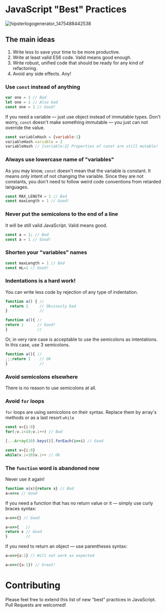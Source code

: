 # JavaScript "Best" Practices
![hipsterlogogenerator_1475488442538](https://cloud.githubusercontent.com/assets/584632/19033852/c869f0a4-898a-11e6-80e8-f34964938d97.png)

## The main ideas
1. Write less to save your time to be more productive.
2. Write at least valid ES6 code. Valid means good enough.
3. Write robust, unified code that should be ready for any kind of refactoring.
4. Avoid any side effects. Any!

### Use `const` instead of anything
```js
var one = 1 // Bad
let one = 1 // Also bad
const one = 1 // Good!
```
If you need a variable — just use object instead of immutable types. Don't worry, `const` doesn't make something immutable — you just can not override the value.
```js
const variableHash = {variable:1}
variableHash.variable = 2
variableHash // {variable:2} Properties of const are still mutable!
```

### Always use lowercase name of "variables"
As you may know, `const` doesn't mean that the variable is constant. It means only intent of not changing the variable. Since they are not constants, you don't need to follow weird code conventions from retarded languages.
```js
const MAX_LENGTH = 1 // Bad
const maxLength = 1 // Good!
```

### Never put the semicolons to the end of a line
It will be still valid JavaScript. Valid means good.
```js
const a = 1; // Bad
const a = 1 // Good!
```

### Shorten your "variables" names
```js
const maxLength = 1 // Bad
const mL=1 // Good!
```

### Indentations is a hard work!
You can write less code by rejection of any type of indentation.
```js
function a() { //
  return 1     // Obviously bad
}              //

function a(){ //
return 1      // Good!
}             //
```
Or, in very rare case is acceptable to use the semicolons as intentations.  
In this case, use 3 semicolons.
```js
function a(){ //
;;;return 1    // Ok
}              //
```

### Avoid semicolons elsewhere
There is no reason to use semicolons at all.

### Avoid `for` loops
`for` loops are using semicolons on their syntax. Replace them by array's methods or as a last resort `while`
```js
const v={i:0}
for(;v.i<10;v.i++) // Bad

[...Array(10).keys()].forEach(i=>i) // Good

const v={i:0}
while(v.i<10)v.i++ // Ok
```

### The `function` word is abandoned now
Never use it again!
```js
function a(x){return x} // Bad
a=x=>x // Good
```
If you need a function that has no return value or it  — simply use curly braces syntax:
```js
a=x=>{} // Good

a=x=>{   //
return x // Good
}        //
```
If you need to return an object — use parentheses syntax:
```js
a=x=>{a:1} // Will not work as expected

a=x=>({a:1}) // Great!
```


# Contributing
Please feel free to extend this list of new "best" practices in JavaScript.  
Pull Requests are welcomed!
